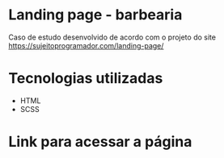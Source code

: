 # Landing page - barbearia
Caso de estudo desenvolvido de acordo com o projeto do site https://sujeitoprogramador.com/landing-page/

# Tecnologias utilizadas
- HTML
- SCSS

# Link para acessar a página

